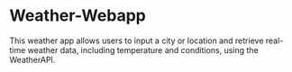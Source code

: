 # Weather-Webapp
This weather app allows users to input a city or location and retrieve real-time weather data, including temperature and conditions, using the WeatherAPI. 
